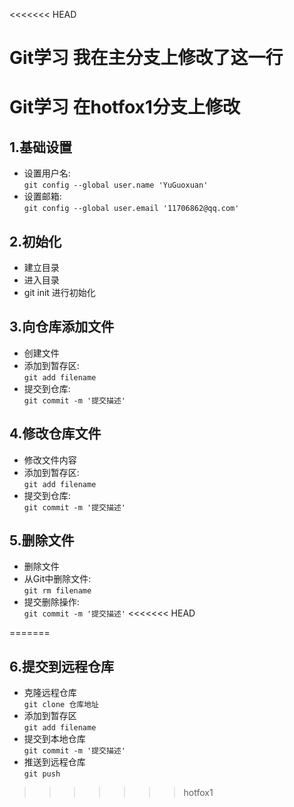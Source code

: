 <<<<<<< HEAD
# Git学习 我在主分支上修改了这一行
# Git学习 在hotfox1分支上修改

## 1.基础设置
- 设置用户名:   
`git config --global user.name 'YuGuoxuan'`
- 设置邮箱:   
`git config --global user.email '11706862@qq.com'`
## 2.初始化
- 建立目录
- 进入目录
- git init 进行初始化 
## 3.向仓库添加文件
- 创建文件
- 添加到暂存区:   
`git add filename`
- 提交到仓库:   
`git commit -m '提交描述'`
## 4.修改仓库文件
- 修改文件内容
- 添加到暂存区:   
`git add filename`
- 提交到仓库:   
`git commit -m '提交描述'`
## 5.删除文件
- 删除文件
- 从Git中删除文件:  
`git rm filename`
- 提交删除操作:  
`git commit -m '提交描述'`
<<<<<<< HEAD

=======
## 6.提交到远程仓库
- 克隆远程仓库  
`git clone 仓库地址`
- 添加到暂存区  
`git add filename`
- 提交到本地仓库  
`git commit -m '提交描述'`
- 推送到远程仓库  
`git push`
>>>>>>> hotfox1
